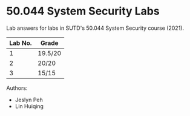 # 50.044 System Security Labs

Lab answers for labs in SUTD's 50.044 System Security course (2021).

| Lab No. | Grade   |
| ------- | ------- |
| 1       | 19.5/20 |
| 2       | 20/20   |
| 3       | 15/15   |

Authors:

* Jeslyn Peh
* Lin Huiqing
